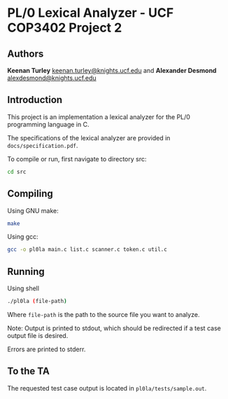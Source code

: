 # PL/0 Lexical Analyzer - UCF COP3402 Project 2

## Authors

**Keenan Turley** <keenan.turley@knights.ucf.edu> and **Alexander Desmond** <alexdesmond@knights.ucf.edu>

## Introduction

This project is an implementation a lexical analyzer for the PL/0 programming language in C.

The specifications of the lexical analyzer are provided in `docs/specification.pdf`.

To compile or run, first navigate to directory src:

```sh
cd src
```

## Compiling

Using GNU make:

```sh
make
```

Using gcc:

```sh
gcc -o pl0la main.c list.c scanner.c token.c util.c
```

## Running

Using shell

```sh
./pl0la (file-path)
```

Where `file-path` is the path to the source file you want to analyze.

Note: Output is printed to stdout, which should be redirected if a test case output file is desired.

Errors are printed to stderr.

## To the TA

The requested test case output is located in `pl0la/tests/sample.out`.
